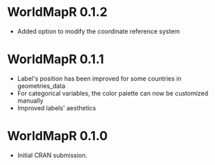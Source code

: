 # WorldMapR 0.1.2

* Added option to modify the coordinate reference system

# WorldMapR 0.1.1

* Label's position has been improved for some countries in geometries_data
* For categorical variables, the color palette can now be customized manually 
* Improved labels' aesthetics


# WorldMapR 0.1.0

* Initial CRAN submission.
